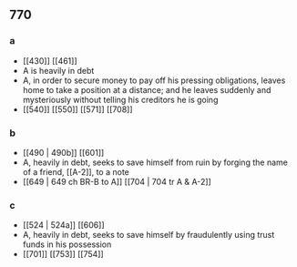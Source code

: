 ## 770
### a
- [[430]] [[461]] 
- A is heavily in debt
- A, in order to secure money to pay off his pressing obligations, leaves home to take a position at a distance; and he leaves suddenly and mysteriously without telling his creditors he is going
- [[540]] [[550]] [[571]] [[708]] 

### b
- [[490 | 490b]] [[601]] 
- A, heavily in debt, seeks to save himself from ruin by forging the name of a friend, [[A-2]], to a note
- [[649 | 649 ch BR-B to A]] [[704 | 704 tr A &amp; A-2]] 

### c
- [[524 | 524a]] [[606]] 
- A, heavily in debt, seeks to save himself by fraudulently using trust funds in his possession
- [[701]] [[753]] [[754]] 

